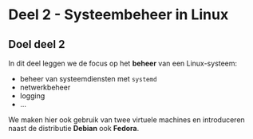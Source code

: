 # Deel 2 - Systeembeheer in Linux

## Doel deel 2

In dit deel leggen we de focus op het **beheer** van een Linux-systeem:

* beheer van systeemdiensten met `systemd`
* netwerkbeheer
* logging
* ...

We maken hier ook gebruik van twee virtuele machines en introduceren naast de distributie **Debian** ook **Fedora**.
